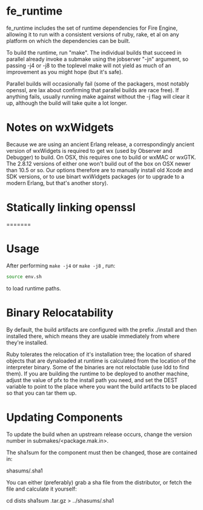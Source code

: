 # fe_runtime

fe_runtime includes the set of runtime dependencies for Fire Engine,
allowing it to run with a consistent versions of ruby, rake, et al on
any platform on which the dependencies can be built.

To build the runtime, run "make". The individual builds that succeed
in parallel already invoke a submake using the jobserver "-jn"
argument, so passing -j4 or -j8 to the toplevel make will not yield as
much of an improvement as you might hope (but it's safe).

Parallel builds will occasionally fail (some of the packagers, most
notably openssl, are lax about confirming that parallel builds are
race free). If anything fails, usually running make against without
the -j flag will clear it up, although the build will take quite a lot longer.

# Notes on wxWidgets

Because we are using an ancient Erlang release, a correspondingly
ancient version of wxWidgets is required to get wx (used by Observer
and Debugger) to build. On OSX, this requires one to build or wxMAC or
wxGTK. The 2.8.12 versions of either one won't build out of the box on
OSX newer than 10.5 or so. Our options therefore are to manually
install old Xcode and SDK versions, or to use binart wxWidgets
packages (or to upgrade to a modern Erlang, but that's another story).

# Statically linking openssl

=======
# Usage

After performing `make -j4` or `make -j8` , run: 
```bash
source env.sh
```

to load runtime paths.

# Binary Relocatability

By default, the build artifacts are configured with the prefix
./install and then installed there, which means they are usable
immediately from where they're installed.

Ruby tolerates the relocation of it's installation tree; the location
of shared objects that are dynaloaded at runtime is calculated from
the location of the interpreter binary. Some of the binaries are not
reloctable (use ldd to find them). If you are building the runtime to
be deployed to another machine, adjust the value of pfx to the install
path you need, and set the DEST variable to point to the place where
you want the build artifacts to be placed so that you can tar them up. 

# Updating Components

To update the build when an upstream release occurs, change the
version number in submakes/<package.mak.in>.

The sha1sum for the component must then be changed, those are contained in:

shasums/<package>.sha1

You can either (preferably) grab a sha file from the distributor, or
fetch the file and calculate it yourself:

cd dists
sha1sum <package>.tar.gz > ../shasums/<package>.sha1


